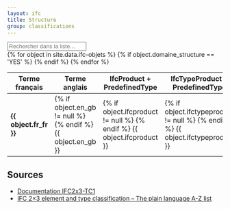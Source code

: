 ```yaml
---
layout: ifc
title: Structure
group: classifications
---
```


<div id="table-searchable" class="table-responsive">
  <table class="table table-sm table-hover">
    <div class="form-group">
      <div class="input-group">
        <div class="input-group-addon"><i class="fa fa-search"></i></div>
        <input class="search fuzzy-search form-control" id="test" placeholder="Rechercher dans la liste..." />
      </div>
    </div>
    <thead>
      <tr>
        <th>Terme français</th>
        <th>Terme anglais</th>
        <th>IfcProduct + PredefinedType</th>
        <th>IfcTypeProduct + PredefinedType</th>
      </tr>
    </thead>
    <tbody class="list">
      {% for object in site.data.ifc-objets %}
        {% if object.domaine_structure == 'YES' %}
        <tr>
          <td class="fr_fr"><b>{{ object.fr_fr }}</b></td>
          <td class="en_gb">
            {% if object.en_gb != null %}
              <a href="https://www.google.fr/search?q={{ object.en_gb | downcase }}" target="_blank"><i class="fa fa-search"></i></a>
              <a href="https://translate.google.com/#en/fr/{{ object.en_gb | downcase }}" target="_blank"><i class="fa fa-globe"></i></a>
            {% endif %}
            {{ object.en_gb }}
          </td>
          <td class="ifcproduct">
            {% if object.ifcproduct != null %}
              <a href="https://www.google.fr/search?q={{ object.ifcproduct | downcase }}" target="_blank"><i class="fa fa-search"></i></a>
            {% endif %}
            {{ object.ifcproduct }}
          </td>
          <td class="ifctypeproduct">
            {% if object.ifctypeproduct != null %}
              <a href="https://www.google.fr/search?q={{ object.ifctypeproduct | downcase }}" target="_blank"><i class="fa fa-search"></i></a>
            {% endif %}
            {{ object.ifctypeproduct }}
          </td>
        </tr>
        {% endif %}
      {% endfor %}
    </tbody>
  </table>
</div>

## Sources

* [Documentation IFC2x3-TC1](http://www.buildingsmart-tech.org/ifc/IFC2x3/TC1/html/index.htm)
* [IFC 2×3 element and type classification – The plain language A-Z list](http://bimblog.bondbryan.com/ifc-2x3-element-and-type-classification-the-plain-language-a-z-list/)